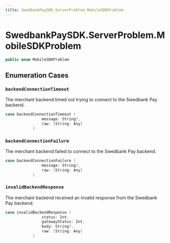 ```yaml
---
title: SwedbankPaySDK_ServerProblem_MobileSDKProblem
---
```

# SwedbankPaySDK.ServerProblem.MobileSDKProblem

``` swift
public enum MobileSDKProblem 
```

## Enumeration Cases

### `backendConnectionTimeout`

The merchant backend timed out trying to connect to the Swedbank Pay backend.

``` swift
case backendConnectionTimeout (
                message: String?,
                raw: [String: Any]
            )
```

### `backendConnectionFailure`

The merchant backend failed to connect to the Swedbank Pay backend.

``` swift
case backendConnectionFailure (
                message: String?,
                raw: [String: Any]
            )
```

### `invalidBackendResponse`

The merchant backend received an invalid response from the Swedbank Pay backend.

``` swift
case invalidBackendResponse (
                status: Int,
                gatewayStatus: Int,
                body: String?,
                raw: [String: Any]
            )
```
